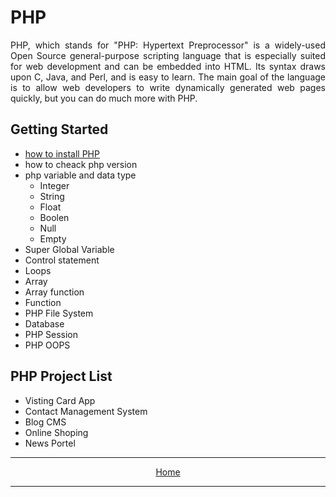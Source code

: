 <h1>PHP</h1>
<p align="justify">PHP, which stands for "PHP: Hypertext Preprocessor" is a widely-used Open Source general-purpose scripting language that is especially suited for web development and can be embedded into HTML. Its syntax draws upon C, Java, and Perl, and is easy to learn. The main goal of the language is to allow web developers to write dynamically generated web pages quickly, but you can do much more with PHP. </p>
<h2>Getting Started</h2>
<ul>
  <li><a href="https://codewithpunit.github.io/php/install-php.html" target="_blanck">how to install PHP</a></li>
  <li>how to cheack php version</li>
  <li>
    php variable and data type
    <ul>
      <li>Integer</li>
      <li>String</li>
      <li>Float</li>
      <li>Boolen</li>
      <li>Null</li>
      <li>Empty</li>
    </ul>
  
  </li>
  <li>Super Global Variable</li>
  <li>Control statement</li>
  <li>Loops</li>
  <li>Array</li>
  <li>Array function</li>
  <li>Function</li>
  <li>PHP File System</li>
  <li>Database</li>
  <li>PHP Session</li>
  <li>PHP OOPS</li>

</ul>
<h2>PHP Project List</h2>
<ul>
  <li>Visting Card App</li>
  <li>Contact Management System</li>
  <li>Blog CMS</li>
  <li>Online Shoping</li>
  <li>News Portel</li>
  
  
</ul>
<center>
  <hr>
<a href="https://codewithpunit.github.io/">Home</a>
  <hr>
</center>  
